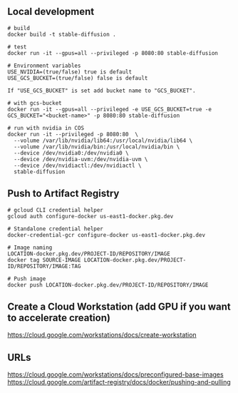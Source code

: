 ## Local development
````
# build
docker build -t stable-diffusion .

# test
docker run -it --gpus=all --privileged -p 8080:80 stable-diffusion

# Environment variables
USE_NVIDIA=(true/false) true is default
USE_GCS_BUCKET=(true/false) false is default

If "USE_GCS_BUCKET" is set add bucket name to "GCS_BUCKET".

# with gcs-bucket
docker run -it --gpus=all --privileged -e USE_GCS_BUCKET=true -e GCS_BUCKET="<bucket-name>" -p 8080:80 stable-diffusion

# run with nvidia in COS
docker run -it --privileged -p 8080:80  \
  --volume /var/lib/nvidia/lib64:/usr/local/nvidia/lib64 \
  --volume /var/lib/nvidia/bin:/usr/local/nvidia/bin \
  --device /dev/nvidia0:/dev/nvidia0 \
  --device /dev/nvidia-uvm:/dev/nvidia-uvm \
  --device /dev/nvidiactl:/dev/nvidiactl \
  stable-diffusion
````

## Push to Artifact Registry
````
# gcloud CLI credential helper
gcloud auth configure-docker us-east1-docker.pkg.dev

# Standalone credential helper
docker-credential-gcr configure-docker us-east1-docker.pkg.dev

# Image naming
LOCATION-docker.pkg.dev/PROJECT-ID/REPOSITORY/IMAGE
docker tag SOURCE-IMAGE LOCATION-docker.pkg.dev/PROJECT-ID/REPOSITORY/IMAGE:TAG

# Push image
docker push LOCATION-docker.pkg.dev/PROJECT-ID/REPOSITORY/IMAGE
````

## Create a Cloud Workstation (add GPU if you want to accelerate creation)
https://cloud.google.com/workstations/docs/create-workstation

## URLs
https://cloud.google.com/workstations/docs/preconfigured-base-images
https://cloud.google.com/artifact-registry/docs/docker/pushing-and-pulling

